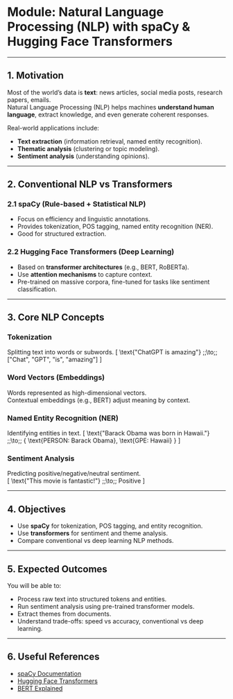 # Module: Natural Language Processing (NLP) with spaCy & Hugging Face Transformers

---

## 1. Motivation
Most of the world’s data is **text**: news articles, social media posts, research papers, emails.  
Natural Language Processing (NLP) helps machines **understand human language**, extract knowledge, and even generate coherent responses.

Real-world applications include:
- **Text extraction** (information retrieval, named entity recognition).
- **Thematic analysis** (clustering or topic modeling).
- **Sentiment analysis** (understanding opinions).

---

## 2. Conventional NLP vs Transformers

### 2.1 spaCy (Rule-based + Statistical NLP)
- Focus on efficiency and linguistic annotations.  
- Provides tokenization, POS tagging, named entity recognition (NER).  
- Good for structured extraction.

### 2.2 Hugging Face Transformers (Deep Learning)
- Based on **transformer architectures** (e.g., BERT, RoBERTa).  
- Use **attention mechanisms** to capture context.  
- Pre-trained on massive corpora, fine-tuned for tasks like sentiment classification.  

---

## 3. Core NLP Concepts

### Tokenization
Splitting text into words or subwords.
\[
\text{"ChatGPT is amazing"} \;\;\to\;\; ["Chat", "GPT", "is", "amazing"]
\]

### Word Vectors (Embeddings)
Words represented as high-dimensional vectors.  
Contextual embeddings (e.g., BERT) adjust meaning by context.

### Named Entity Recognition (NER)
Identifying entities in text.
\[
\text{"Barack Obama was born in Hawaii."} \;\;\to\;\; \{ \text{PERSON: Barack Obama}, \text{GPE: Hawaii} \}
\]

### Sentiment Analysis
Predicting positive/negative/neutral sentiment.  
\[
\text{"This movie is fantastic!"} \;\;\to\;\; Positive
\]

---

## 4. Objectives
- Use **spaCy** for tokenization, POS tagging, and entity recognition.  
- Use **transformers** for sentiment and theme analysis.  
- Compare conventional vs deep learning NLP methods.  

---

## 5. Expected Outcomes
You will be able to:
- Process raw text into structured tokens and entities.  
- Run sentiment analysis using pre-trained transformer models.  
- Extract themes from documents.  
- Understand trade-offs: speed vs accuracy, conventional vs deep learning.  

---

## 6. Useful References
- [spaCy Documentation](https://spacy.io/usage)  
- [Hugging Face Transformers](https://huggingface.co/transformers/)  
- [BERT Explained](https://jalammar.github.io/illustrated-bert/)  

